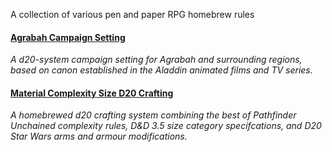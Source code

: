 A collection of various pen and paper RPG homebrew rules

#### [Agrabah Campaign Setting](http://bklaughton.com/RPGhomebrew/AgrabahCampaignSetting)
_A d20-system campaign setting for Agrabah and surrounding regions, based on canon established in the Aladdin animated films and TV series._

#### [Material Complexity Size D20 Crafting](http://bklaughton.com/RPGhomebrew/MaterialComplexitySizeD20Crafting)
_A homebrewed d20 crafting system combining the best of Pathfinder Unchained complexity rules, D&D 3.5 size category specifcations, and D20 Star Wars arms and armour modifications._
